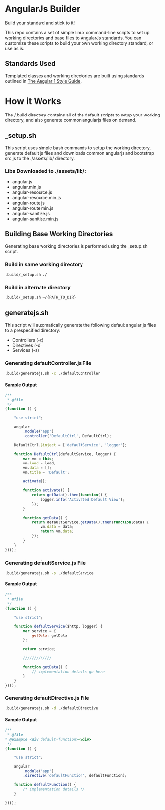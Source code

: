 # AngularJs Builder

Build your standard and stick to it!

This repo contains a set of simple linux command-line scripts to set up working directories 
and base files to AngularJs standards. You can customize these scripts to build your own working
directory standard, or use as is.

## Standards Used

Templated classes and working directories are built using standards 
outlined in [The Angular 1 Style Guide](https://github.com/johnpapa/angular-styleguide/tree/master/a1/README.md). 

# How it Works

The /.build directory contains all of the default scripts to setup your working directory, and 
also generate common angularjs files on demand. 

## _setup.sh

This script uses simple bash commands to setup the working directory, generate default js files
and downloads common angularjs and bootstrap src js to the ./assets/lib/ directory.

### Libs Downloaded to ./assets/lib/:

* angular.js                                     
* angular.min.js                                  
* angular-resource.js    
* angular-resource.min.js     
* angular-route.js              
* angular-route.min.js             
* angular-sanitize.js             
* angular-sanitize.min.js               

## Building Base Working Directories

Generating base working directories is performed using the _setup.sh script.
 
### Build in same working directory
 
 ``` sh
 .build/_setup.sh ./
```
### Build in alternate directory

 ``` sh
 .build/_setup.sh ~/{PATH_TO_DIR}
```

## generatejs.sh

This script will automatically generate the following default angular js files to a prespecified 
directory:

* Controllers (-c)
* Directives (-d)
* Services (-s)

### Generating defaultController.js File

 ``` sh
 .build/generatejs.sh -c ./defaultController
```

#### Sample Output

``` js
/**
 * @file
 */
(function () {

    "use strict";

    angular
        .module('app')
        .controller('DefaultCtrl', DefaultCtrl);

    DefaultCtrl.$inject = ['defaultService', 'logger'];

    function DefaultCtrl(defaultService, logger) {
        var vm = this;
        vm.load = load;
        vm.data = [];
        vm.title = 'Default';

        activate();

        function activate() {
            return getData().then(function() {
                logger.info('Activated Default View');
            });
        }

        function getData() {
            return defaultService.getData().then(function(data) {
                vm.data = data;
                return vm.data;
            });
        }
    }
})();
```

### Generating defaultService.js File

 ``` sh
 .build/generatejs.sh -s ./defaultService
```

#### Sample Output

``` js
/**
 * @file
 */
(function () {

    "use strict";

    function defaultService($http, logger) {
        var service = {
            getData: getData
        };

        return service;

        /////////////

        function getData() {
            // implementation details go here
        }
    }
})();
```

### Generating defaultDirective.js File

 ``` sh
 .build/generatejs.sh -d ./defaultDirective
```

#### Sample Output

``` js
/**
 * @file
* @example <div default-function></div>
 */
(function () {

    "use strict";

    angular
        .module('app')
        .directive('defaultFunction', defaultFunction);

    function defaultFunction() {
        /* implementation details */
    }

})();
```


